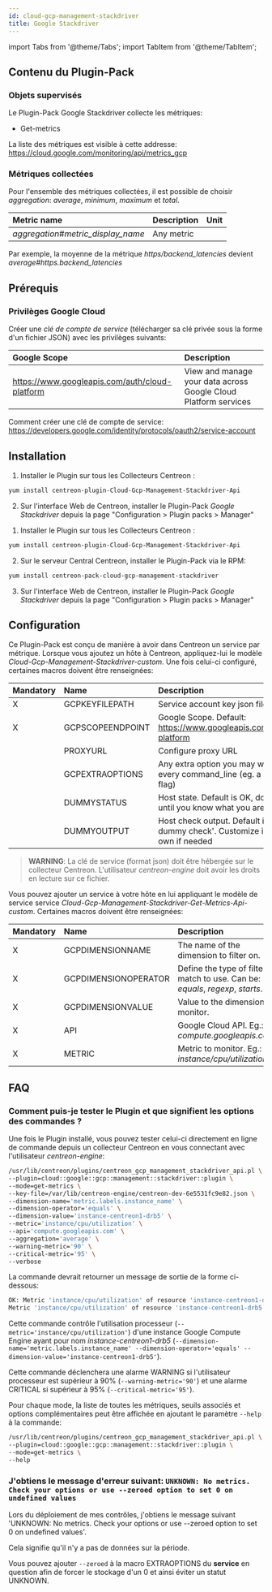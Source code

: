 ```yaml
---
id: cloud-gcp-management-stackdriver
title: Google Stackdriver
---
```

import Tabs from '@theme/Tabs';
import TabItem from '@theme/TabItem';


## Contenu du Plugin-Pack

### Objets supervisés

Le Plugin-Pack Google Stackdriver collecte les métriques:
* Get-metrics

La liste des métriques est visible à cette addresse: https://cloud.google.com/monitoring/api/metrics_gcp

### Métriques collectées

Pour l'ensemble des métriques collectées, il est possible de choisir *aggregation*: _average_, _minimum_, _maximum_ et _total_.

<Tabs groupId="operating-systems">
<TabItem value="Getmetrics" label="Getmetrics">

| Metric name                         | Description | Unit  |
| :---------------------------------- | :---------- | :---- |
| *aggregation*#*metric_display_name* | Any metric  |       |

Par exemple, la moyenne de la métrique *https/backend_latencies* devient *average#https.backend_latencies*

</TabItem>
</Tabs>

## Prérequis

### Privilèges Google Cloud

Créer une *clé de compte de service* (télécharger sa clé privée sous la forme d'un fichier JSON) avec les privilèges suivants:

| Google Scope                                     | Description                                                     |
| :----------------------------------------------- | :-------------------------------------------------------------- |
| https://www.googleapis.com/auth/cloud-platform   | View and manage your data across Google Cloud Platform services |

Comment créer une clé de compte de service: https://developers.google.com/identity/protocols/oauth2/service-account

## Installation

<Tabs groupId="operating-systems">
<TabItem value="Online IMP Licence & IT100 Editions" label="Online IMP Licence & IT100 Editions">

1. Installer le Plugin sur tous les Collecteurs Centreon :

```bash
yum install centreon-plugin-Cloud-Gcp-Management-Stackdriver-Api
```

2. Sur l'interface Web de Centreon, installer le Plugin-Pack *Google Stackdriver* depuis la page "Configuration > Plugin packs > Manager"

</TabItem>
<TabItem value="Offline IMP License" label="Offline IMP License">

1. Installer le Plugin sur tous les Collecteurs Centreon :

```bash
yum install centreon-plugin-Cloud-Gcp-Management-Stackdriver-Api
```

2. Sur le serveur Central Centreon, installer le Plugin-Pack via le RPM:

```bash
yum install centreon-pack-cloud-gcp-management-stackdriver
```

3. Sur l'interface Web de Centreon, installer le Plugin-Pack *Google Stackdriver* depuis la page "Configuration > Plugin packs > Manager"

</TabItem>
</Tabs>

## Configuration

Ce Plugin-Pack est conçu de manière à avoir dans Centreon un service par métrique.
Lorsque vous ajoutez un hôte à Centreon, appliquez-lui le modèle *Cloud-Gcp-Management-Stackdriver-custom*.
Une fois celui-ci configuré, certaines macros doivent être renseignées:

| Mandatory   | Name                 | Description                                                                                 |
| :---------- | :------------------- | :------------------------------------------------------------------------------------------ |
| X           | GCPKEYFILEPATH       | Service account key json file                                                               |
| X           | GCPSCOPEENDPOINT     | Google Scope. Default: https://www.googleapis.com/auth/cloud-platform                       |
|             | PROXYURL             | Configure proxy URL                                                                         |
|             | GCPEXTRAOPTIONS      | Any extra option you may want to add to every command_line (eg. a --verbose flag)           |
|             | DUMMYSTATUS          | Host state. Default is OK, do not modify it until you know what you are doing               |
|             | DUMMYOUTPUT          | Host check output. Default is 'This is a dummy check'. Customize it with your own if needed |

> **WARNING**: La clé de service (format json) doit être hébergée sur le collecteur Centreon. L'utilisateur *centreon-engine* doit avoir les droits en lecture sur ce fichier.

Vous pouvez ajouter un service à votre hôte en lui appliquant le modèle de service service *Cloud-Gcp-Management-Stackdriver-Get-Metrics-Api-custom*.
Certaines macros doivent être renseignées:

| Mandatory   | Name                 | Description                                                                                 |
| :---------- | :------------------- | :------------------------------------------------------------------------------------------ |
| X           | GCPDIMENSIONNAME     | The name of the dimension to filter on.                                                     |
| X           | GCPDIMENSIONOPERATOR | Define the type of filter match to use. Can be: _equals_, _regexp_, _starts_.               |
| X           | GCPDIMENSIONVALUE    | Value to the dimension monitor.                                                             |
| X           | API                  | Google Cloud API. Eg.: *compute.googleapis.com*                                             |
| X           | METRIC               | Metric to monitor. Eg.: *instance/cpu/utilization*                                          |

## FAQ

### Comment puis-je tester le Plugin et que signifient les options des commandes ?

Une fois le Plugin installé, vous pouvez tester celui-ci directement en ligne de commande
depuis un collecteur Centreon en vous connectant avec l'utilisateur *centreon-engine*:

```bash
/usr/lib/centreon/plugins/centreon_gcp_management_stackdriver_api.pl \
--plugin=cloud::google::gcp::management::stackdriver::plugin \
--mode=get-metrics \
--key-file=/var/lib/centreon-engine/centreon-dev-6e5531fc9e82.json \
--dimension-name='metric.labels.instance_name' \
--dimension-operator='equals' \
--dimension-value='instance-centreon1-drb5' \
--metric='instance/cpu/utilization' \
--api='compute.googleapis.com' \
--aggregation='average' \
--warning-metric='90' \
--critical-metric='95' \
--verbose
```

La commande devrait retourner un message de sortie de la forme ci-dessous:

```bash
OK: Metric 'instance/cpu/utilization' of resource 'instance-centreon1-drb5' value is 0.0111772524293797 | 'average#instance.cpu.utilization'=0.0111772524293797;0:90;0:95;;
Metric 'instance/cpu/utilization' of resource 'instance-centreon1-drb5' value is 0.0111772524293797
```

Cette commande contrôle l'utilisation processeur (```--metric='instance/cpu/utilization'```) d'une instance Google Compute Engine
ayant pour nom *instance-centreon1-drb5* (```--dimension-name='metric.labels.instance_name' --dimension-operator='equals' --dimension-value='instance-centreon1-drb5'```).

Cette commande déclenchera une alarme WARNING si l'utilisateur processeur est supérieur à 90% (```--warning-metric='90'```)
et une alarme CRITICAL si supérieur à 95% (```--critical-metric='95'```).

Pour chaque mode, la liste de toutes les métriques, seuils associés et options complémentaires peut être affichée
en ajoutant le paramètre ```--help``` à la commande:

```bash
/usr/lib/centreon/plugins/centreon_gcp_management_stackdriver_api.pl \
--plugin=cloud::google::gcp::management::stackdriver::plugin \
--mode=get-metrics \
--help
```

### J'obtiens le message d'erreur suivant: ```UNKNOWN: No metrics. Check your options or use --zeroed option to set 0 on undefined values```

Lors du déploiement de mes contrôles, j'obtiens le message suivant 'UNKNOWN: No metrics. Check your options or use --zeroed option to set 0 on undefined values'.

Cela signifie qu'il n'y a pas de données sur la période.

Vous pouvez ajouter ```--zeroed``` à la macro EXTRAOPTIONS du **service** en question afin de forcer le stockage d'un 0 et ainsi éviter un statut UNKNOWN.
